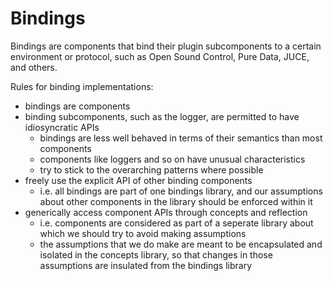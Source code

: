# Bindings

Bindings are components that bind their plugin subcomponents to a certain
environment or protocol, such as Open Sound Control, Pure Data, JUCE, and
others.

Rules for binding implementations:

- bindings are components
- binding subcomponents, such as the logger, are permitted to have idiosyncratic APIs
    - bindings are less well behaved in terms of their semantics than most components
    - components like loggers and so on have unusual characteristics
    - try to stick to the overarching patterns where possible
- freely use the explicit API of other binding components
    - i.e. all bindings are part of one bindings library, and our assumptions
      about other components in the library should be enforced within it
- generically access component APIs through concepts and reflection
    - i.e. components are considered as part of a seperate library about
      which we should try to avoid making assumptions
    - the assumptions that we do make are meant to be encapsulated and
      isolated in the concepts library, so that changes in those assumptions
      are insulated from the bindings library

